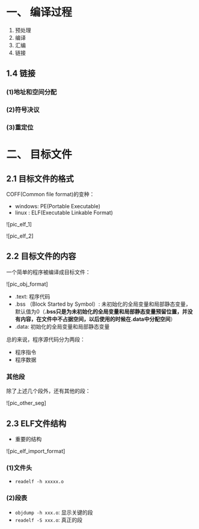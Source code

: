# 一、 编译过程

1. 预处理
2. 编译
3. 汇编
4. 链接






## 1.4 链接
### (1)地址和空间分配
### (2)符号决议
### (3)重定位




# 二、 目标文件

[^_^]:
	图片
	[pic_elf_1]: /pics/other/elf_1.png
	[pic_elf_2]: /pics/other/elf_2.png
	[pic_obj_format]: /pics/other/objformat.png
	[pic_other_seg]: /pics/other/other_seg.png
	[pic_elf_import_format]: /pics/other/elf_import_format.png
	

## 2.1 目标文件的格式

COFF(Common file format)的变种：

- windows: PE(Portable Executable)
- linux : ELF(Executable Linkable Format)

![pic_elf_1]

![pic_elf_2]

## 2.2 目标文件的内容

一个简单的程序被编译成目标文件：

![pic_obj_format]


- .text: 程序代码
- .bss （Block Started by Symbol）: 未初始化的全局变量和局部静态变量，默认值为0（**.bss只是为未初始化的全局变量和局部静态变量预留位置，并没有内容，在文件中不占据空间，以后使用的时候在.data中分配空间**）
- .data: 初始化的全局变量和局部静态变量

总的来说，程序源代码分为两段：
- 程序指令
- 程序数据

### 其他段

除了上述几个段外，还有其他的段：

![pic_other_seg]


## 2.3 ELF文件结构

- 重要的结构

![pic_elf_import_format]

### (1)文件头

- `readelf -h xxxxx.o`

### (2)段表

- `objdump -h xxx.o`: 显示关键的段
- `readelf -S xxx.o`: 真正的段

 











